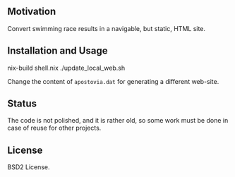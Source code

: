 ## Motivation

Convert swimming race results in a navigable, but static, HTML site. 

## Installation and Usage


  nix-build shell.nix
  ./update_local_web.sh

Change the content of ``apostovia.dat`` for generating a different web-site.

## Status

The code is not polished, and it is rather old, so some work must be done in case of reuse for other projects.

## License

BSD2 License.
